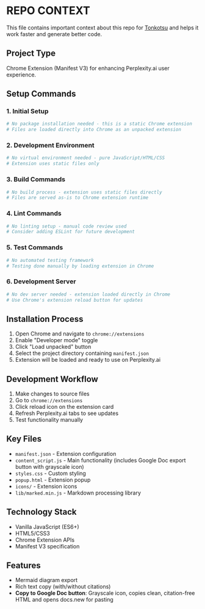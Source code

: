 # REPO CONTEXT
This file contains important context about this repo for [Tonkotsu](https://www.tonkotsu.ai) and helps it work faster and generate better code.

## Project Type
Chrome Extension (Manifest V3) for enhancing Perplexity.ai user experience.

## Setup Commands

### 1. Initial Setup
```bash
# No package installation needed - this is a static Chrome extension
# Files are loaded directly into Chrome as an unpacked extension
```

### 2. Development Environment
```bash
# No virtual environment needed - pure JavaScript/HTML/CSS
# Extension uses static files only
```

### 3. Build Commands
```bash
# No build process - extension uses static files directly
# Files are served as-is to Chrome extension runtime
```

### 4. Lint Commands
```bash
# No linting setup - manual code review used
# Consider adding ESLint for future development
```

### 5. Test Commands
```bash
# No automated testing framework
# Testing done manually by loading extension in Chrome
```

### 6. Development Server
```bash
# No dev server needed - extension loaded directly in Chrome
# Use Chrome's extension reload button for updates
```

## Installation Process
1. Open Chrome and navigate to `chrome://extensions`
2. Enable "Developer mode" toggle
3. Click "Load unpacked" button
4. Select the project directory containing `manifest.json`
5. Extension will be loaded and ready to use on Perplexity.ai

## Development Workflow
1. Make changes to source files
2. Go to `chrome://extensions`
3. Click reload icon on the extension card
4. Refresh Perplexity.ai tabs to see updates
5. Test functionality manually

## Key Files
- `manifest.json` - Extension configuration
- `content_script.js` - Main functionality (includes Google Doc export button with grayscale icon)
- `styles.css` - Custom styling
- `popup.html` - Extension popup
- `icons/` - Extension icons
- `lib/marked.min.js` - Markdown processing library

## Technology Stack
- Vanilla JavaScript (ES6+)
- HTML5/CSS3
- Chrome Extension APIs
- Manifest V3 specification

## Features
- Mermaid diagram export
- Rich text copy (with/without citations)
- **Copy to Google Doc button**: Grayscale icon, copies clean, citation-free HTML and opens docs.new for pasting
